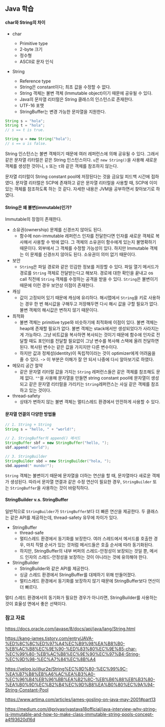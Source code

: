 ## Java 학습

#### char와 String의 차이

- char
	- Primitive type
	- 2-byte 크기
	- 정수형
	- ASCII로 문자 인식
	
- String
	- Reference type
	- String은 constant이다; 최초 값을 수정할 수 없다.
	- String 객체는 불변 객체 (Immutable object)이기 때문에 공유될 수 있다.
	- Java의 문자열 리터럴은 String 클래스의 인스턴스로 존재한다.
	- UTF-16 포맷
	- StringBuffer는 변경 가능한 문자열을 지원한다.

```java
String s = "hola";
String t = "hola";
// s == t is true.

String u = new String("hola");
// s == u is false.
```

String 인스턴스는 불변 객체이기 때문에 여러 레퍼런스에 의해 공유될 수 있다. 그래서 같은 문자열 리터럴은 같은 String 인스턴스이다. `u`은 `new String()`을 사용해 새로운 객체를 생성한 것이니, `s` 또는 `t`와 같은 객체를 참조하지 않는다.

문자열 리터럴이 String constant pool에 저장된다는 것을 금요일 피드백 시간에 접하였다. 문자열 리터럴은 SCP에 존재하고 같은 문자열 리터럴을 사용할 때, SCP에 이미 있는 객체를 참조하도록 하는 것 같다. 자세한 내용은 JVM을 공부하면서 찾아보기로 하였다.

#### String은 왜 불변(immutable)인가?

Immutable의 장점이 존재한다.
- 소유권(ownership) 문제를 신경쓰지 않아도 된다.
	- 함수에 non-immutable 레퍼런스 인자를 전달한다면 인자를 새로운 객체로 복사해서 사용할 수 밖에 없다. 그 객체의 소유권이 함수에게 있는지 불명확하기 때문이다. 외부에서 그 객체를 수정할 가능성이 있다. 하지만 Immutable 객체는 이 문제를 신경쓰지 않아도 된다. 소유권이 의미 없기 때문이다.
- 보안
	- `String`은 파일 경로와 같은 민감한 정보를 저장할 수 있다. 파일 열기 메서드가 경로를 `String` 객체로 전달받는다고 해보자. 경로에 대한 확인을 끝내고 os call 직전에 `String` 객체를 수정하는 공격을 받을 수 있다. `String`은 불변이기 때문에 이런 경우 보안상 이점이 존재한다.
- 캐싱
	- 값이 고정되어 있기 때문에 캐싱에 유리하다. 해시맵에서 `String`을 키로 사용하는 경우 한 번 해시값을 구해두고 저장해두면 다시 해시 값을 구할 필요가 없다. 불변 객체의 해시값은 변하지 않기 때문이다.
- 최적화
	- 불변 객체는 primitive type와 비슷하기에 최적화에 이점이 있다. 불변 객체는 heap에 존재할 필요가 없다. 불변 객체는 stack에서만 생성되었다가 사라지는게 가능하다. 그냥 비트값을 복사하면 복사되는 것이기 때문에 함수에 인자로 전달할 때도 포인터를 전달할 필요없이 그냥 변수를 복사해 스택에 올려 전달하면 된다. 복사된 변수는 같은 값을 가지지만 다른 변수이다.
	- 하지만 값과 정체성(identity)이 독립적이라는 것이 optimizer에게 어려움을 줄 수 있다. -> 이 부분은 이해가 잘 안 되서 나중에 다시 알아보기로 하였다.
- 메모리 공간 절약
	- 같은 문자열 리터럴 값을 가지는 `String` 레퍼런스들은 같은 객체를 참조해도 문제 없다. `""`을 사용해 문자열을 만들면 string constant pool에 문자열이 생성되고 같은 문자열 리터럴을 가리키는 `String`레퍼런스는 사실 같은 객체를 참조하고 있는 것이다.
- thread-safety
	- 상태가 변하지 않는 불변 객체는 멀티스레드 환경에서 안전하게 사용할 수 있다.

#### 문자열 연결의 다양한 방법들

```java
// 1. String + String
String s = "hello, " + "world!";

// 2. StringBuffer의 append() 메서드
StringBuffer sbf = new StringBuffer("hello, ");
sbf.append("world");

// 3. StringBuilder
StringBuilder sbd = new StringBuilder("hola, ");
sbd.append(" mundo!");
```

`String` 객체는 불변이기 때문에 문자열을 더하는 연산을 할 때, 문자열마다 새로운 객체가 생성된다. 따라서 문자열 연결과 같은 수정 연산이 필요한 경우, `StringBuilder` 또는 `StringBuffer`을 사용하는 것이 바람직하다.

#### StringBuilder v.s. StringBuffer

일반적으로 `StringBuilder`가 `StringBuffer`보다 더 빠른 연산을 제공한다. 두 클래스는 같은 API를 제공하는데, thread-safety 유무에 차이가 있다.

- StringBuffer
	- thread-safe
	- 멀티스레드 환경에서 동기화를 보장한다. 여러 스레드에서 메서드를 호출한 경우, 마치 직렬 순서가 있는 것처럼 메서드들은 호출 순서에 따라 동기화된다.
	- 하지만, StringBuffer의 내부 버퍼의 스레드-안정성이 보장되는 것일 뿐, 메서드 인자의 스레드-안정성을 보장하는 것이 아니라는 것에 유의해야 한다. 
- StringBuilder
	- StringBuilder와 같은 API를 제공한다.
	- 싱글 스레드 환경에서 StringBuffer를 대체하기 위해 만들어졌다.
	- 멀티스레드 환경에서 동기화를 보장하지 않기 때문에 StringBuffer보다 연산이 더 빠르다.

멀티 스레드 환경에서의 동기화가 필요한 경우가 아니라면, StringBuilder를 사용하는 것이 효율성 면에서 좋은 선택이다.

### 참고 자료

https://docs.oracle.com/javase/8/docs/api/java/lang/String.html

https://kang-james.tistory.com/entry/JAVA-%ED%8C%8C%ED%97%A4%EC%B9%98%EA%B8%B0-%EB%AC%B8%EC%9E%90-%ED%83%80%EC%9E%85-char-%EC%99%80-%EB%AC%B8%EC%9E%90%EC%97%B4-String-%EC%9D%98-%EC%A7%84%EC%8B%A4

https://velog.io/@ur2e/String%EC%9D%80-%EC%99%9C-%EA%B7%B8%EB%A6%AC%EA%B3%A0-%EC%96%B4%EB%96%BB%EA%B2%8C-%EB%B6%88%EB%B3%80-%EA%B0%9D%EC%B2%B4%EC%9D%B8%EA%B0%80%EC%9A%94-String-Constant-Pool

https://www.artima.com/articles/james-gosling-on-java-may-2001#part13

https://medium.com/@priyasrivastava18official/java-interview-why-string-is-immutable-and-how-to-make-class-immutable-string-pools-concept-a4f93620d16d
